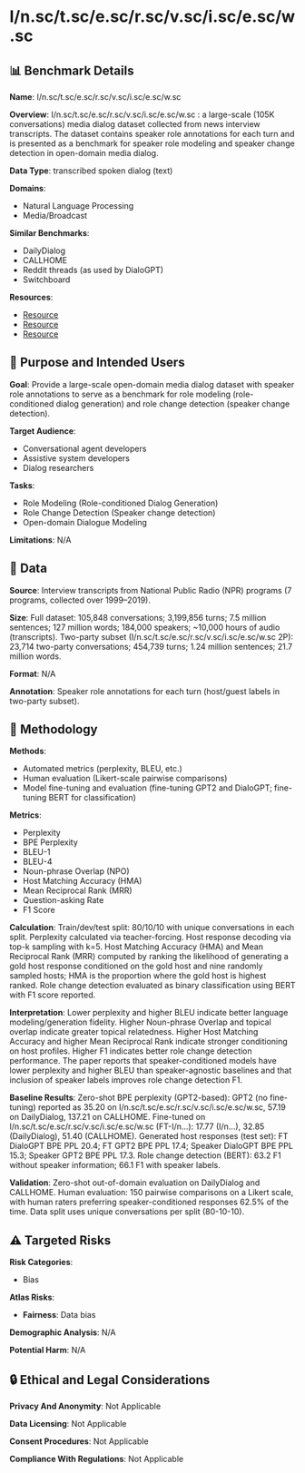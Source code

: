 # I/n.sc/t.sc/e.sc/r.sc/v.sc/i.sc/e.sc/w.sc

## 📊 Benchmark Details

**Name**: I/n.sc/t.sc/e.sc/r.sc/v.sc/i.sc/e.sc/w.sc

**Overview**: I/n.sc/t.sc/e.sc/r.sc/v.sc/i.sc/e.sc/w.sc : a large-scale (105K conversations) media dialog dataset collected from news interview transcripts. The dataset contains speaker role annotations for each turn and is presented as a benchmark for speaker role modeling and speaker change detection in open-domain media dialog.

**Data Type**: transcribed spoken dialog (text)

**Domains**:
- Natural Language Processing
- Media/Broadcast

**Similar Benchmarks**:
- DailyDialog
- CALLHOME
- Reddit threads (as used by DialoGPT)
- Switchboard

**Resources**:
- [Resource](https://www.kaggle.com/shuyangli94/interview-npr-media-dialog-transcripts)
- [Resource](https://www.npr.org/)
- [Resource](https://arxiv.org/abs/2004.03090)

## 🎯 Purpose and Intended Users

**Goal**: Provide a large-scale open-domain media dialog dataset with speaker role annotations to serve as a benchmark for role modeling (role-conditioned dialog generation) and role change detection (speaker change detection).

**Target Audience**:
- Conversational agent developers
- Assistive system developers
- Dialog researchers

**Tasks**:
- Role Modeling (Role-conditioned Dialog Generation)
- Role Change Detection (Speaker change detection)
- Open-domain Dialogue Modeling

**Limitations**: N/A

## 💾 Data

**Source**: Interview transcripts from National Public Radio (NPR) programs (7 programs, collected over 1999–2019).

**Size**: Full dataset: 105,848 conversations; 3,199,856 turns; 7.5 million sentences; 127 million words; 184,000 speakers; ~10,000 hours of audio (transcripts). Two-party subset (I/n.sc/t.sc/e.sc/r.sc/v.sc/i.sc/e.sc/w.sc 2P): 23,714 two-party conversations; 454,739 turns; 1.24 million sentences; 21.7 million words.

**Format**: N/A

**Annotation**: Speaker role annotations for each turn (host/guest labels in two-party subset).

## 🔬 Methodology

**Methods**:
- Automated metrics (perplexity, BLEU, etc.)
- Human evaluation (Likert-scale pairwise comparisons)
- Model fine-tuning and evaluation (fine-tuning GPT2 and DialoGPT; fine-tuning BERT for classification)

**Metrics**:
- Perplexity
- BPE Perplexity
- BLEU-1
- BLEU-4
- Noun-phrase Overlap (NPO)
- Host Matching Accuracy (HMA)
- Mean Reciprocal Rank (MRR)
- Question-asking Rate
- F1 Score

**Calculation**: Train/dev/test split: 80/10/10 with unique conversations in each split. Perplexity calculated via teacher-forcing. Host response decoding via top-k sampling with k=5. Host Matching Accuracy (HMA) and Mean Reciprocal Rank (MRR) computed by ranking the likelihood of generating a gold host response conditioned on the gold host and nine randomly sampled hosts; HMA is the proportion where the gold host is highest ranked. Role change detection evaluated as binary classification using BERT with F1 score reported.

**Interpretation**: Lower perplexity and higher BLEU indicate better language modeling/generation fidelity. Higher Noun-phrase Overlap and topical overlap indicate greater topical relatedness. Higher Host Matching Accuracy and higher Mean Reciprocal Rank indicate stronger conditioning on host profiles. Higher F1 indicates better role change detection performance. The paper reports that speaker-conditioned models have lower perplexity and higher BLEU than speaker-agnostic baselines and that inclusion of speaker labels improves role change detection F1.

**Baseline Results**: Zero-shot BPE perplexity (GPT2-based): GPT2 (no fine-tuning) reported as 35.20 on I/n.sc/t.sc/e.sc/r.sc/v.sc/i.sc/e.sc/w.sc, 57.19 on DailyDialog, 137.21 on CALLHOME. Fine-tuned on I/n.sc/t.sc/e.sc/r.sc/v.sc/i.sc/e.sc/w.sc (FT-I/n...): 17.77 (I/n...), 32.85 (DailyDialog), 51.40 (CALLHOME). Generated host responses (test set): FT DialoGPT BPE PPL 20.4; FT GPT2 BPE PPL 17.4; Speaker DialoGPT BPE PPL 15.3; Speaker GPT2 BPE PPL 17.3. Role change detection (BERT): 63.2 F1 without speaker information; 66.1 F1 with speaker labels.

**Validation**: Zero-shot out-of-domain evaluation on DailyDialog and CALLHOME. Human evaluation: 150 pairwise comparisons on a Likert scale, with human raters preferring speaker-conditioned responses 62.5% of the time. Data split uses unique conversations per split (80-10-10).

## ⚠️ Targeted Risks

**Risk Categories**:
- Bias

**Atlas Risks**:
- **Fairness**: Data bias

**Demographic Analysis**: N/A

**Potential Harm**: N/A

## 🔒 Ethical and Legal Considerations

**Privacy And Anonymity**: Not Applicable

**Data Licensing**: Not Applicable

**Consent Procedures**: Not Applicable

**Compliance With Regulations**: Not Applicable
